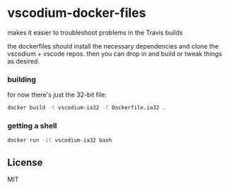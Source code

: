 # vscodium-docker-files

makes it easier to troubleshoot problems in the Travis builds

the dockerfiles should install the necessary dependencies and clone the vscodium + vscode repos. then you can drop in and build or tweak things as desired.

### building
for now there's just the 32-bit file:
```bash
docker build -t vscodium-ia32 -f Dockerfile.ia32 .
```

### getting a shell
```bash
docker run -it vscodium-ia32 bash 
```

## License
MIT
